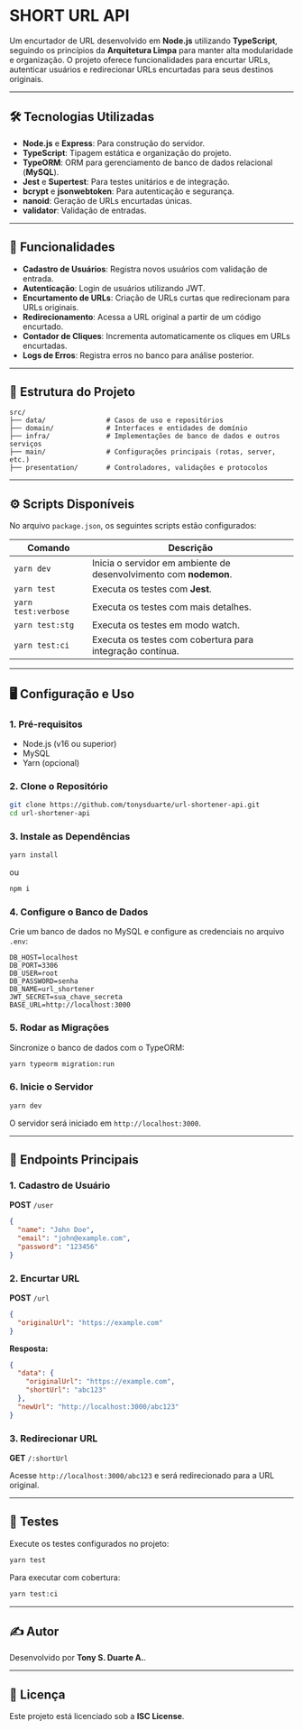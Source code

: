 # SHORT URL API

Um encurtador de URL desenvolvido em **Node.js** utilizando **TypeScript**, seguindo os princípios da **Arquitetura Limpa** para manter alta modularidade e organização. O projeto oferece funcionalidades para encurtar URLs, autenticar usuários e redirecionar URLs encurtadas para seus destinos originais.

---

## 🛠️ Tecnologias Utilizadas

- **Node.js** e **Express**: Para construção do servidor.
- **TypeScript**: Tipagem estática e organização do projeto.
- **TypeORM**: ORM para gerenciamento de banco de dados relacional (**MySQL**).
- **Jest** e **Supertest**: Para testes unitários e de integração.
- **bcrypt** e **jsonwebtoken**: Para autenticação e segurança.
- **nanoid**: Geração de URLs encurtadas únicas.
- **validator**: Validação de entradas.

---

## 🚀 Funcionalidades

- **Cadastro de Usuários**: Registra novos usuários com validação de entrada.
- **Autenticação**: Login de usuários utilizando JWT.
- **Encurtamento de URLs**: Criação de URLs curtas que redirecionam para URLs originais.
- **Redirecionamento**: Acessa a URL original a partir de um código encurtado.
- **Contador de Cliques**: Incrementa automaticamente os cliques em URLs encurtadas.
- **Logs de Erros**: Registra erros no banco para análise posterior.

---

## 📂 Estrutura do Projeto

```
src/
├── data/               # Casos de uso e repositórios
├── domain/             # Interfaces e entidades de domínio
├── infra/              # Implementações de banco de dados e outros serviços
├── main/               # Configurações principais (rotas, server, etc.)
├── presentation/       # Controladores, validações e protocolos

```

---

## ⚙️ Scripts Disponíveis

No arquivo `package.json`, os seguintes scripts estão configurados:

| Comando            | Descrição                                                                 |
|--------------------|---------------------------------------------------------------------------|
| `yarn dev`         | Inicia o servidor em ambiente de desenvolvimento com **nodemon**.         |
| `yarn test`        | Executa os testes com **Jest**.                                           |
| `yarn test:verbose`| Executa os testes com mais detalhes.                                      |
| `yarn test:stg`    | Executa os testes em modo watch.                                          |
| `yarn test:ci`     | Executa os testes com cobertura para integração contínua.                |

---

## 🖥️ Configuração e Uso

### 1. **Pré-requisitos**

- Node.js (v16 ou superior)
- MySQL
- Yarn (opcional)

### 2. **Clone o Repositório**

```bash
git clone https://github.com/tonysduarte/url-shortener-api.git
cd url-shortener-api
```

### 3. **Instale as Dependências**

```bash
yarn install
```

ou

```bash
npm i
```

### 4. **Configure o Banco de Dados**

Crie um banco de dados no MySQL e configure as credenciais no arquivo `.env`:

```env
DB_HOST=localhost
DB_PORT=3306
DB_USER=root
DB_PASSWORD=senha
DB_NAME=url_shortener
JWT_SECRET=sua_chave_secreta
BASE_URL=http://localhost:3000
```

### 5. **Rodar as Migrações**

Sincronize o banco de dados com o TypeORM:

```bash
yarn typeorm migration:run
```

### 6. **Inicie o Servidor**

```bash
yarn dev
```

O servidor será iniciado em `http://localhost:3000`.

---

## 🔗 Endpoints Principais

### **1. Cadastro de Usuário**

**POST** `/user`

```json
{
  "name": "John Doe",
  "email": "john@example.com",
  "password": "123456"
}
```

### **2. Encurtar URL**

**POST** `/url`

```json
{
  "originalUrl": "https://example.com"
}
```

**Resposta:**

```json
{
  "data": {
    "originalUrl": "https://example.com",
    "shortUrl": "abc123"
  },
  "newUrl": "http://localhost:3000/abc123"
}
```

### **3. Redirecionar URL**

**GET** `/:shortUrl`

Acesse `http://localhost:3000/abc123` e será redirecionado para a URL original.

---

## 🧪 Testes

Execute os testes configurados no projeto:

```bash
yarn test
```

Para executar com cobertura:

```bash
yarn test:ci
```

---

## ✍️ Autor

Desenvolvido por **Tony S. Duarte A.**.

---

## 📜 Licença

Este projeto está licenciado sob a **ISC License**.
